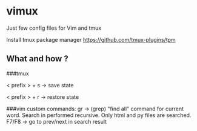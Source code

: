 # vimux

Just few config files for Vim and tmux

Install tmux package manager
https://github.com/tmux-plugins/tpm

## What and how ?

###tmux

< prefix > + s   -> save state

< prefix > + r   -> restore state

###vim
custom commands:
gr -> (grep) "find all" command for current word. Search in performed recursive. Only html and py files are searched.
F7/F8 -> go to prev/next in search result
